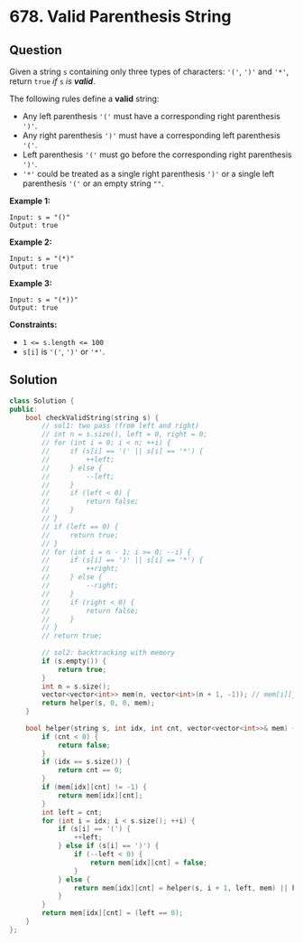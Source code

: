 # 678. Valid Parenthesis String

## Question

Given a string `s` containing only three types of characters: `'('`, `')'` and `'*'`, return `true` _if_ `s` _is **valid**_.

The following rules define a **valid** string:

* Any left parenthesis `'('` must have a corresponding right parenthesis `')'`.
* Any right parenthesis `')'` must have a corresponding left parenthesis `'('`.
* Left parenthesis `'('` must go before the corresponding right parenthesis `')'`.
* `'*'` could be treated as a single right parenthesis `')'` or a single left parenthesis `'('` or an empty string `""`.

**Example 1:**

```text
Input: s = "()"
Output: true
```

**Example 2:**

```text
Input: s = "(*)"
Output: true
```

**Example 3:**

```text
Input: s = "(*))"
Output: true
```

**Constraints:**

* `1 <= s.length <= 100`
* `s[i]` is `'('`, `')'` or `'*'`.

## Solution

```cpp
class Solution {
public:
    bool checkValidString(string s) {
        // sol1: two pass (from left and right)
        // int n = s.size(), left = 0, right = 0;
        // for (int i = 0; i < n; ++i) {
        //     if (s[i] == '(' || s[i] == '*') {
        //         ++left;
        //     } else {
        //         --left;
        //     }
        //     if (left < 0) {
        //         return false;
        //     }
        // }
        // if (left == 0) {
        //     return true;
        // }
        // for (int i = n - 1; i >= 0; --i) {
        //     if (s[i] == ')' || s[i] == '*') {
        //         ++right;
        //     } else {
        //         --right;
        //     }
        //     if (right < 0) {
        //         return false;
        //     }
        // }
        // return true;
        
        // sol2: backtracking with memory
        if (s.empty()) {
            return true;
        }
        int n = s.size();
        vector<vector<int>> mem(n, vector<int>(n + 1, -1)); // mem[i][j]: s.substr(i) is valid with left count j
        return helper(s, 0, 0, mem);
    }
    
    bool helper(string s, int idx, int cnt, vector<vector<int>>& mem) {
        if (cnt < 0) {
            return false;
        }
        if (idx == s.size()) {
            return cnt == 0;
        }
        if (mem[idx][cnt] != -1) {
            return mem[idx][cnt];
        }
        int left = cnt;
        for (int i = idx; i < s.size(); ++i) {
            if (s[i] == '(') {
                ++left;
            } else if (s[i] == ')') {
                if (--left < 0) {
                    return mem[idx][cnt] = false;
                }
            } else {
                return mem[idx][cnt] = helper(s, i + 1, left, mem) || helper(s, i + 1, left + 1, mem) || helper(s, i + 1, left - 1, mem);
            }
        }
        return mem[idx][cnt] = (left == 0);
    }
};
```

